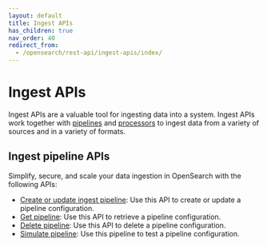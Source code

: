 ```yaml
---
layout: default
title: Ingest APIs
has_children: true
nav_order: 40
redirect_from:
  - /opensearch/rest-api/ingest-apis/index/
---
```


# Ingest APIs

Ingest APIs are a valuable tool for ingesting data into a system. Ingest APIs work together with [pipelines]({{site.url}}{{site.baseurl}}/api-reference/ingest-apis/ingest-pipelines/) and [processors]({{site.url}}{{site.baseurl}}/api-reference/ingest-apis/ingest-processors/) to ingest data from a variety of sources and in a variety of formats. 

## Ingest pipeline APIs

Simplify, secure, and scale your data ingestion in OpenSearch with the following APIs:

- [Create or update ingest pipeline]({{site.url}}{{site.baseurl}}/api-reference/ingest-apis/ingest-pipelines/create-update-ingest/): Use this API to create or update a pipeline configuration.
- [Get pipeline]({{site.url}}{{site.baseurl}}/api-reference/ingest-apis/ingest-pipelines/get-ingest/): Use this API to retrieve a pipeline configuration.
- [Delete pipeline]({{site.url}}{{site.baseurl}}/api-reference/ingest-apis/ingest-pipelines/delete-ingest/): Use this API to delete a pipeline configuration.
- [Simulate pipeline]({{site.url}}{{site.baseurl}}/api-reference/ingest-apis/ingest-pipelines/simulate-ingest/): Use this pipeline to test a pipeline configuration.
